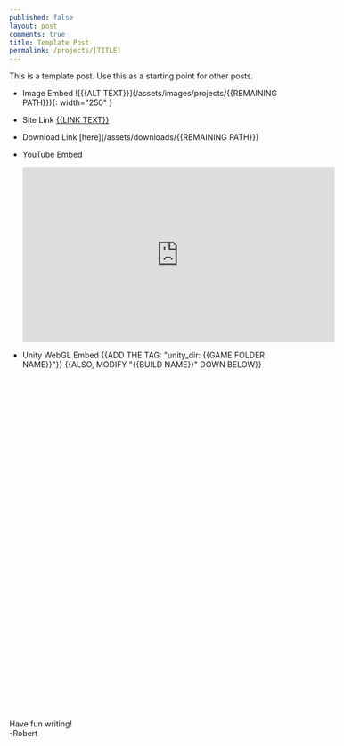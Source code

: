 ```yaml
---
published: false
layout: post
comments: true
title: Template Post
permalink: /projects/[TITLE]
---
```


This is a template post. Use this as a starting point for other posts.

- Image Embed
    ![{{ALT TEXT}}](/assets/images/projects/{{REMAINING PATH}}){: width="250" }

- Site Link
    [{{LINK TEXT}}](https://WEBSITE.com/SOMETHING)

- Download Link
    [here](/assets/downloads/{{REMAINING PATH}})

- YouTube Embed
    <center> <iframe width="560"
            height="315"
            src="https://youtube.com/embed/1brraN6m7VA"
            frameborder="0"
            allow="autoplay; encrypted-media"
            allowfullscreen></iframe></center>

- Unity WebGL Embed
    {{ADD THE TAG: "unity_dir: {{GAME FOLDER NAME}}"}}
    {{ALSO, MODIFY "{{BUILD NAME}}" DOWN BELOW}}

    <script src="/assets/unity/{{page.unity_dir}}/TemplateData/UnityProgress.js"></script>  
    <script src="/assets/unity/{{page.unity_dir}}/Build/UnityLoader.js"></script>
    <script>
      var gameInstance = UnityLoader.instantiate("gameContainer", "/assets/unity/{{page.unity_dir}}/Build/{{BUILD NAME}}.json",{onProgress: UnityProgress});  
    </script>
    <div class="webgl-content">
      <div id="gameContainer" style="width: 960px; height: 600px"></div>
    </div>

Have fun writing!  
-Robert
